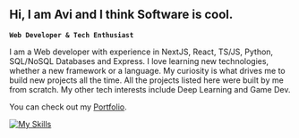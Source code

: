## Hi, I am Avi and I think Software is cool.

**`Web Developer & Tech Enthusiast`**

I am a Web developer with experience in NextJS, React, TS/JS, Python, SQL/NoSQL Databases and Express. I love learning new technologies, whether a new framework or a language. My curiosity is what drives me to build new projects all the time. All the projects listed here were built by me from scratch. My other tech interests include Deep Learning and Game Dev. 

You can check out my [Portfolio](https://portfolio-y4l1.vercel.app/).

[![My Skills](https://skillicons.dev/icons?i=js,ts,next,html,css,express,node,SQL,mongodb,postgres,mysql)](https://skillicons.dev)

